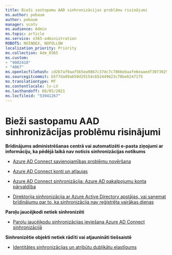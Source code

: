 ```yaml
---
title: Bieži sastopamu AAD sinhronizācijas problēmu risinājumi
ms.author: pebaum
author: pebaum
manager: scotv
ms.audience: Admin
ms.topic: article
ms.service: o365-administration
ROBOTS: NOINDEX, NOFOLLOW
localization_priority: Priority
ms.collection: Adm_O365
ms.custom:
- "9002418"
- "4867"
ms.openlocfilehash: cd2b7af9aaf565ea9867c37dc7c7066ebaafe6eaaedf307392919aefc03b11a2
ms.sourcegitcommit: b5f7da89a650d2915dc652449623c78be6247175
ms.translationtype: MT
ms.contentlocale: lv-LV
ms.lasthandoff: 08/05/2021
ms.locfileid: "53941267"
---
```

# <a name="solutions-to-common-aad-synchronization-problems"></a>Bieži sastopamu AAD sinhronizācijas problēmu risinājumi

**Brīdinājums administrēšanas centrā vai automatizēti e-pasta ziņojumi ar informāciju, ka pēdējā laikā nav noticis sinhronizācijas notikums**

- [Azure AD Connect savienojamības problēmu novēršana](https://docs.microsoft.com/azure/active-directory/hybrid/tshoot-connect-connectivity)

- [Azure AD Connect konti un atļaujas](https://go.microsoft.com/fwlink/p/?LinkId=820598)

- [Azure AD Connect sinhronizācija: Azure AD pakalpojumu konta pārvaldība](https://docs.microsoft.com/azure/active-directory/hybrid/how-to-connect-azureadaccount)

- [Direktorija sinhronizācija ar Azure Active Directory apstājas, vai saņemat brīdinājumu par to, ka sinhronizācija nav reģistrēta vairākas dienas](https://support.microsoft.com/help/2882421/directory-synchronization-to-azure-active-directory-stops-or-you-re-warned-that-sync-hasn-t-registered-in-more-than-a-day)
 
**Paroļu jaucējkodi netiek sinhronizēti**

- [Paroļu jaucējkodu sinhronizācijas ieviešana Azure AD Connect sinhronizācijā](https://docs.microsoft.com/azure/active-directory/hybrid/how-to-connect-password-hash-synchronization)

**Sinhronizētie objekti netiek rādīti vai atjaunināti tiešsaistē**

- [Identitātes sinhronizācijas un atribūtu dublikātu elastīgums](https://docs.microsoft.com/azure/active-directory/hybrid/how-to-connect-syncservice-duplicate-attribute-resiliency)
